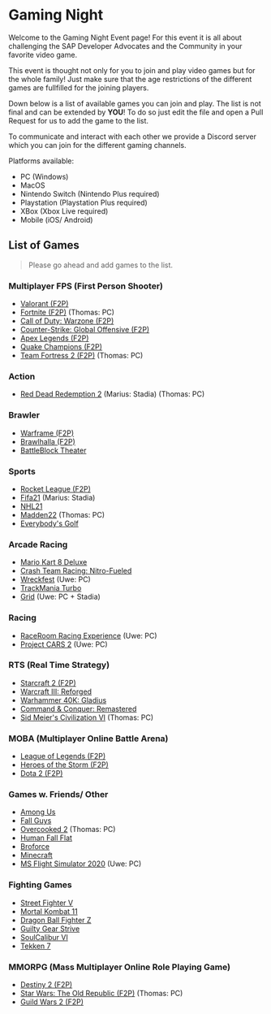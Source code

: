 # Gaming Night

Welcome to the Gaming Night Event page! For this event it is all about challenging the SAP Developer Advocates and the Community in your favorite video game.

This event is thought not only for you to join and play video games but for the whole family! Just make sure that the age restrictions of the different games are fullfilled for the joining players.

Down below is a list of available games you can join and play. The list is not final and can be extended by **YOU**! To do so just edit the file and open a Pull Request for us to add the game to the list.

To communicate and interact with each other we provide a Discord server which you can join for the different gaming channels.

Platforms available:
- PC (Windows)
- MacOS
- Nintendo Switch (Nintendo Plus required)
- Playstation (Playstation Plus required)
- XBox (Xbox Live required)
- Mobile (iOS/ Android)

## List of Games

> Please go ahead and add games to the list.

### Multiplayer FPS (First Person Shooter)
- [Valorant (F2P)](https://playvalorant.com/)
- [Fortnite (F2P)](https://www.epicgames.com/fortnite/) (Thomas: PC)
- [Call of Duty: Warzone (F2P)](https://www.callofduty.com/warzone)
- [Counter-Strike: Global Offensive (F2P)](https://store.steampowered.com/app/730/CounterStrike_Global_Offensive/)
- [Apex Legends (F2P)](https://www.ea.com/games/apex-legends)
- [Quake Champions (F2P)](https://quake.bethesda.net/en)
- [Team Fortress 2 (F2P)](http://www.teamfortress.com/) (Thomas: PC)

### Action
- [Red Dead Redemption 2](https://www.rockstargames.com/reddeadredemption2/) (Marius: Stadia) (Thomas: PC)

### Brawler
- [Warframe (F2P)](https://www.warframe.com/)
- [Brawlhalla (F2P)](https://www.brawlhalla.com/)
- [BattleBlock Theater](https://store.steampowered.com/app/238460/BattleBlock_Theater/)

### Sports
- [Rocket League (F2P)](https://www.rocketleague.com/)
- [Fifa21](https://www.ea.com/games/fifa/fifa-21) (Marius: Stadia)
- [NHL21](https://www.ea.com/de-de/games/nhl/nhl-21)
- [Madden22](https://www.ea.com/games/madden-nfl/madden-nfl-22) (Thomas: PC)
- [Everybody's Golf](https://store.playstation.com/de-de/product/EP9000-CUSA02171_00-0011223344556677/)

### Arcade Racing
- [Mario Kart 8 Deluxe](https://www.nintendo.de/Spiele/Nintendo-Switch/Mario-Kart-8-Deluxe-1173281.html)
- [Crash Team Racing: Nitro-Fueled](https://www.crashbandicoot.com/crashteamracing)
- [Wreckfest](https://order.wreckfestgame.com/) (Uwe: PC)
- [TrackMania Turbo](https://www.ubisoft.com/de-de/game/trackmania/turbo)
- [Grid](https://www.codemasters.com/game/grid/) (Uwe: PC + Stadia)

### Racing
- [RaceRoom Racing Experience](https://game.raceroom.com) (Uwe: PC)
- [Project CARS 2](https://www.projectcarsgame.com/two/) (Uwe: PC)

### RTS (Real Time Strategy)
- [Starcraft 2 (F2P)](https://starcraft2.com/)
- [Warcraft III: Reforged](https://playwarcraft3.com/)
- [Warhammer 40K: Gladius](https://store.steampowered.com/app/489630/Warhammer_40000_Gladius__Relics_of_War/)
- [Command & Conquer: Remastered](https://www.ea.com/de-de/games/command-and-conquer/command-and-conquer-remastered)
- [Sid Meier's Civilization VI](https://civilization.com/) (Thomas: PC)

### MOBA (Multiplayer Online Battle Arena)
- [League of Legends (F2P)](https://na.leagueoflegends.com/en-us/)
- [Heroes of the Storm (F2P)](https://heroesofthestorm.com/en-us/)
- [Dota 2 (F2P)](https://www.dota2.com/play)

### Games w. Friends/ Other
- [Among Us](https://www.epicgames.com/store/de/p/among-us)
- [Fall Guys](https://store.steampowered.com/app/1097150/Fall_Guys_Ultimate_Knockout/)
- [Overcooked 2](https://store.steampowered.com/app/728880/Overcooked_2/) (Thomas: PC)
- [Human Fall Flat](https://store.steampowered.com/app/477160/Human_Fall_Flat/)
- [Broforce](https://www.broforcegame.com/)
- [Minecraft](https://www.minecraft.net/en-us)
- [MS Flight Simulator 2020](https://www.microsoft.com/de-de/p/microsoft-flight-simulator-standard-edition/9nxn8gf8n9ht?activetab=pivot:overviewtab) (Uwe: PC)

### Fighting Games
- [Street Fighter V](https://streetfighter.com/)
- [Mortal Kombat 11](https://www.mortalkombat.com/)
- [Dragon Ball Fighter Z](https://store.steampowered.com/app/678950/DRAGON_BALL_FighterZ/)
- [Guilty Gear Strive](https://www.guiltygear.com/ggst/en/)
- [SoulCalibur VI](https://www.bandainamcoent.com/games/soulcalibur-vi)
- [Tekken 7](https://tk7.tekken.com/)

### MMORPG (Mass Multiplayer Online Role Playing Game)
- [Destiny 2 (F2P)](https://www.bungie.net/7/de/Destiny/NewLight)
- [Star Wars: The Old Republic (F2P)](https://www.swtor.com) (Thomas: PC)
- [Guild Wars 2 (F2P)](https://www.guildwars2.com/)
